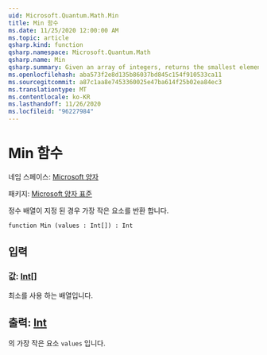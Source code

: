 ```yaml
---
uid: Microsoft.Quantum.Math.Min
title: Min 함수
ms.date: 11/25/2020 12:00:00 AM
ms.topic: article
qsharp.kind: function
qsharp.namespace: Microsoft.Quantum.Math
qsharp.name: Min
qsharp.summary: Given an array of integers, returns the smallest element.
ms.openlocfilehash: aba573f2e8d135b86037bd845c154f910533ca11
ms.sourcegitcommit: a87c1aa8e7453360025e47ba614f25b02ea84ec3
ms.translationtype: MT
ms.contentlocale: ko-KR
ms.lasthandoff: 11/26/2020
ms.locfileid: "96227984"
---
```

# <a name="min-function"></a>Min 함수

네임 스페이스: [Microsoft 양자](xref:Microsoft.Quantum.Math)

패키지: [Microsoft 양자 표준](https://nuget.org/packages/Microsoft.Quantum.Standard)


정수 배열이 지정 된 경우 가장 작은 요소를 반환 합니다.

```qsharp
function Min (values : Int[]) : Int
```


## <a name="input"></a>입력

### <a name="values--int"></a>값: [Int](xref:microsoft.quantum.lang-ref.int)[]

최소를 사용 하는 배열입니다.



## <a name="output--int"></a>출력: [Int](xref:microsoft.quantum.lang-ref.int)

의 가장 작은 요소 `values` 입니다.